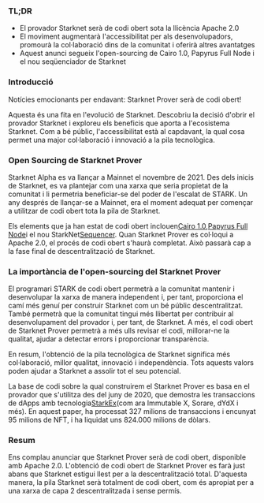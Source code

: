 ### TL;DR

* El provador Starknet serà de codi obert sota la llicència Apache 2.0
* El moviment augmentarà l'accessibilitat per als desenvolupadors, promourà la col·laboració dins de la comunitat i oferirà altres avantatges
* Aquest anunci segueix l'open-sourcing de Cairo 1.0, Papyrus Full Node i el nou seqüenciador de Starknet

### Introducció

Notícies emocionants per endavant: Starknet Prover serà de codi obert!

Aquesta és una fita en l'evolució de Starknet. Descobriu la decisió d'obrir el provador Starknet i exploreu els beneficis que aporta a l'ecosistema Starknet. Com a bé públic, l'accessibilitat està al capdavant, la qual cosa permet una major col·laboració i innovació a la pila tecnològica.

### Open Sourcing de Starknet Prover

Starknet Alpha es va llançar a Mainnet el novembre de 2021. Des dels inicis de Starknet, es va plantejar com una xarxa que seria propietat de la comunitat i li permetria beneficiar-se del poder de l'escalat de STARK. Un any després de llançar-se a Mainnet, era el moment adequat per començar a utilitzar de codi obert tota la pila de Starknet.

Els elements que ja han estat de codi obert inclouen[Cairo 1.0](https://medium.com/starkware/open-sourcing-cairo-1-0-b3100a664bb0),[Papyrus Full Node](https://medium.com/starkware/papyrus-an-open-source-starknet-full-node-396f7cd90202)i el nou StarkNet[Sequencer](https://starkware.medium.com/starknets-new-sequencer-339e63845003). Quan Starknet Prover es col·loqui a Apache 2.0, el procés de codi obert s'haurà completat. Això passarà cap a la fase final de descentralització de Starknet.

### La importància de l'open-sourcing del Starknet Prover

El programari STARK de codi obert permetrà a la comunitat mantenir i desenvolupar la xarxa de manera independent i, per tant, proporciona el camí més genuí per construir Starknet com un bé públic descentralitzat. També permetrà que la comunitat tingui més llibertat per contribuir al desenvolupament del provador i, per tant, de Starknet. A més, el codi obert de Starknet Prover permetrà a més ulls revisar el codi, millorar-ne la qualitat, ajudar a detectar errors i proporcionar transparència.

En resum, l'obtenció de la pila tecnològica de Starknet significa més col·laboració, millor qualitat, innovació i independència. Tots aquests valors poden ajudar a Starknet a assolir tot el seu potencial.

La base de codi sobre la qual construirem el Starknet Prover es basa en el provador que s'utilitza des del juny de 2020, que demostra les transaccions de dApps amb tecnologia[StarkEx](https://medium.com/starkware/starks-starkex-and-starknet-9a426680745a)(com ara Immutable X, Sorare, dYdX i més). En aquest paper, ha processat 327 milions de transaccions i encunyat 95 milions de NFT, i ha liquidat uns 824.000 milions de dòlars.

### Resum

Ens complau anunciar que Starknet Prover serà de codi obert, disponible amb Apache 2.0. L'obtenció de codi obert de Starknet Prover es farà just abans que Starknet estigui llest per a la descentralització total. D'aquesta manera, la pila Starknet serà totalment de codi obert, com és apropiat per a una xarxa de capa 2 descentralitzada i sense permís.